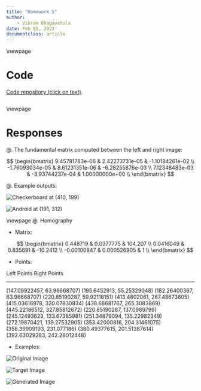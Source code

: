 ```yaml
---
title: "Homework 5"
author: 
    - Vikram Bhagavatula
date: Feb 05, 2022
documentclass: article
---
```

\newpage

# Code

[Code repository (click on text)](https://github.com/Electrum9/cvision/tree/main/hw5/src).

```{.python include="./src/hw5.py"}
```


\newpage
# Responses

@. The fundamental matrix computed between the left and right image:

$$
\begin{bmatrix}
 9.45781783e-06 &  2.42273731e-05 & -1.10184261e-02 \\
-1.76093034e-05 &  8.61231351e-06 & -6.28255876e-03 \\
 7.12348483e-03 & -3.93744237e-04 &  1.00000000e+00 \\
\end{bmatrix}
$$

@. Example outputs:

![Checkerboard at (410, 199)](./src/checkerboard.png)

![Android at (191, 312)](./src/android.png)

\newpage
@. Homography

- Matrix:

$$
\begin{bmatrix}
0.448719   & 0.0377775   & 104.207  \\
0.0416049  & 0.835691    & -10.2412 \\
-0.00100847 & 0.000526905 &   1      \\
\end{bmatrix}
$$

- Points:

Left Points                         Right Points
---------------------------         -----------------------------
(147.09922457, 63.96668707)         (195.6452913, 55.25329048)
(182.26400367, 63.96668707)         (220.85190287, 59.92118151)
(413.4802061, 267.48673605)         (415.03616978, 320.07830834)
(438.68681767, 265.3083869)         (445.22186512, 327.85812672)
(220.85190287, 137.0969799)         (245.12493623, 133.67385981)
(251.34879094, 135.22982349)        (272.19870421, 139.27532905)
(353.42000816, 204.31461075)        (358.39909193, 231.077186)
(380.49377615, 201.51387614)        (392.63029283, 242.28012448)

- Examples:

![Original Image](./src/left.jpg)

![Target Image](./src/right.jpg)

![Generated Image](./src/better_homography_left_right.png)
